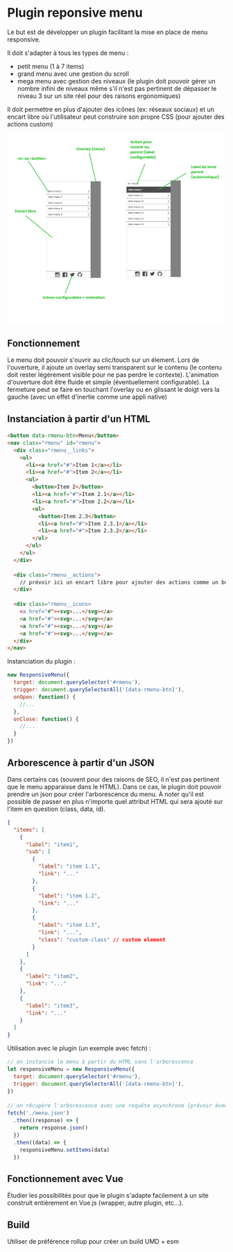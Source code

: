 # Plugin reponsive menu

Le but est de développer un plugin facilitant la mise en place de menu responsive. 

Il doit s'adapter à tous les types de menu :

* petit menu (1 à 7 items)
* grand menu avec une gestion du scroll
* mega menu avec gestion des niveaux (le plugin doit pouvoir gérer un nombre infini de niveaux même s'il n'est pas pertinent de dépasser le niveau 3 sur un site réel pour des raisons ergonomiques)

Il doit permettre en plus d'ajouter des icônes (ex: réseaux sociaux) et un encart libre où l'utilisateur peut construire son propre CSS (pour ajouter des actions custom)

![cdc](cdc.png)

## Fonctionnement

Le menu doit pouvoir s'ouvrir au clic/touch sur un élement. Lors de l'ouverture, il ajoute un overlay semi transparent sur le contenu (le contenu doit rester légèrement visible pour ne pas perdre le contexte).
L'animation d'ouverture doit être fluide et simple (éventuellement configurable). La fermeture peut se faire en touchant l'overlay ou en glissant le doigt vers la gauche (avec un effet d'inertie comme une appli native)

## Instanciation à partir d'un HTML

```html
<button data-rmenu-btn>Menu</button>
<nav class="rmenu" id="rmenu">
  <div class="rmenu__links">
    <ul>
      <li><a href="#">Item 1</a></li>
      <li><a href="#">Item 2</a></li>
      <ul>
        <button>Item 2</button>
        <li><a href="#">Item 2.1</a></li>
        <li><a href="#">Item 2.2</a></li>
        <ul>
          <button>Item 2.3</button>
          <li><a href="#">Item 2.3.1</a></li>
          <li><a href="#">Item 2.3.2</a></li>
        </ul>
      </ul>
    </ul>
  </div>
  
  <div class="rmenu__actions">
    // prévoir ici un encart libre pour ajouter des actions comme un bouton de login, un panier, etc...
  </div>
  
  <div class="rmenu__icons>
    <a href="#"><svg>...</svg></a>
    <a href="#"><svg>...</svg></a>
    <a href="#"><svg>...</svg></a>
    <a href="#"><svg>...</svg></a>
  </div>
</nav>
```

Instanciation du plugin :

```js
new ResponsiveMenu({
  target: document.querySelector('#rmenu'),
  trigger: document.querySelectorAll('[data-rmenu-btn]'),
  onOpen: function() {
    //...
  },
  onClose: function() {
    //...
  }
})
```

## Arborescence à partir d'un JSON

Dans certains cas (souvent pour des raisons de SEO, il n'est pas pertinent que le menu apparaisse dans le HTML). Dans ce cas, le plugin doit pouvoir prendre un json pour créer l'arborescence du menu.
À noter qu'il est possible de passer en plus n'importe quel attribut HTML qui sera ajouté sur l'item en question (class, data, id).

```json
{
  "items": [
    {
      "label": "item1",
      "sub": [
        {
          "label": "item 1.1",
          "link": "..."
        },
        {
          "label": "item 1.2",
          "link": "..."
        },
        {
          "label": "item 1.3",
          "link": "...",
          "class": "custom-class" // custom element
        }
      ]
    },
    {
      "label": "item2",
      "link": "..."
    },
    {
      "label": "item3",
      "link": "..."
    }
  ]
}
```

Utilisation avec le plugin (un exemple avec fetch) :

```js
// on instancie le menu à partir du HTML sans l'arborescence
let responsiveMenu = new ResponsiveMenu({
  target: document.querySelector('#rmenu'),
  trigger: document.querySelectorAll('[data-rmenu-btn]'),
})

// on récupère l'arborescence avec une requête asynchrone (prévoir éventuellement un état de chargement si le menu s'ouvre avant la récupération de celle-ci)
fetch('./menu.json')
  .then((response) => {
    return response.json()
  })
  .then((data) => {
    responsiveMenu.setItems(data)
  })
```

## Fonctionnement avec Vue

Étudier les possibilités pour que le plugin s'adapte facilement à un site construit entièrement en Vue.js (wrapper, autre plugin, etc...).

## Build

Utiliser de préférence rollup pour créer un build UMD + esm
